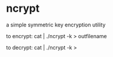 # ncrypt
a simple symmetric key encryption utility

to encrypt: cat <infilename> | ./ncrypt -k<key> > outfilename
  
to decrypt: cat <outfilename> | ./ncrypt -k<key> > <infilename>
